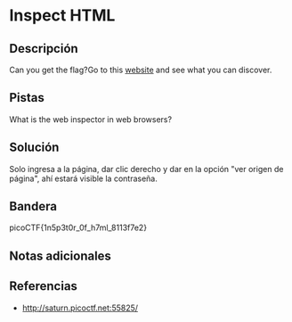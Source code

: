 # Inspect HTML

## Descripción
Can you get the flag?Go to this [website](http://saturn.picoctf.net:55825/) and see what you can discover.

## Pistas
What is the web inspector in web browsers?

## Solución
Solo ingresa a la página, dar clic derecho y dar en la opción "ver origen de página", ahí estará visible la contraseña.

## Bandera

picoCTF{1n5p3t0r_0f_h7ml_8113f7e2}

## Notas adicionales


## Referencias
- http://saturn.picoctf.net:55825/